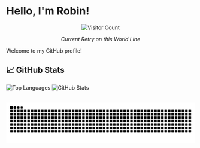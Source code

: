 # Hello, I'm Robin!

<div align="center">

  ![Visitor Count](https://counter-phi-rouge.vercel.app/teachmetw)

  *Current Retry on this World Line*

</div>

Welcome to my GitHub profile!

## 📈 GitHub Stats

![Top Languages](https://github-readme-stats.vercel.app/api/top-langs/?username=teachmetw&layout=compact&theme=radical)
![GitHub Stats](https://github-readme-stats.vercel.app/api?username=teachmetw&show_icons=true&theme=radical)


<div align="center">
  <br>
  <img alt="snake eating my contributions" src="https://raw.githubusercontent.com/teachmetw/teachmetw/output/github-contribution-grid-snake-dark.svg" />
  
  <br/><br/><br/>
</div>
